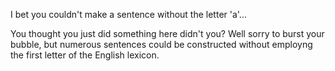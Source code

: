 I bet you couldn't make a sentence without the letter 'a'...


You thought you just did something here didn't you? Well sorry to burst your bubble, but numerous sentences could be constructed without employng the first letter of the English lexicon.